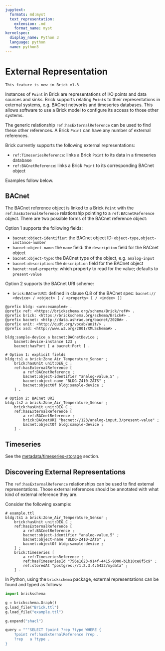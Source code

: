 ```yaml
---
jupytext:
  formats: md:myst
  text_representation:
    extension: .md
    format_name: myst
kernelspec:
  display_name: Python 3
  language: python
  name: python3
---
```


External Representation
=======================

```{note}
This feature is new in Brick v1.3
```

Instances of `Point` in Brick are representations of I/O points and data sources and sinks.
Brick supports relating `Point`s to their representations in external systems, e.g. BACnet networks and timeseries databases.
This allows software to use a Brick model to configure its access to those other systems.

The generic relationship `ref:hasExternalReference` can be used to find these other references.
A Brick `Point` can have any number of external references.

Brick currently supports the following external representations:
- `ref:TimeseriesReference`: links a Brick `Point` to its data in a timeseries database
- `ref:BACnetReference`: links a Brick `Point` to its corresponding BACnet object

Examples follow below.


## BACnet

The BACnet reference object is linked to a Brick `Point` with the `ref:hasExternalReference` relationship pointing to a `ref:BACnetReference` object.
There are two possible forms of the BACnet reference object:

Option 1 supports the following fields:
- `bacnet:object-identifier`: the BACnet object ID: `object-type,object-instance-number`
- `bacnet:object-name`: the `name` field: the `description` field for the BACnet object
- `bacnet:object-type`: the BACnet type of the object, e.g. `analog-input`
- `bacnet:description`: the `description` field for the BACnet object
- `bacnet:read-property`: which property to read for the value; defaults to `present-value`

Option 2 supports the BACnet URI scheme:
- `brick:BACnetURI`: defined in clause Q.8 of the BACnet spec: `bacnet:// <device> / <object> [ / <property> [ / <index> ]]`


```turtle
@prefix bldg: <urn:example#> .
@prefix ref: <https://brickschema.org/schema/Brick/ref#> .
@prefix brick: <https://brickschema.org/schema/Brick#> .
@prefix bacnet: <http://data.ashrae.org/bacnet/2020#> .
@prefix unit: <http://qudt.org/vocab/unit/> .
@prefix xsd: <http://www.w3.org/2001/XMLSchema#> .

bldg:sample-device a bacnet:BACnetDevice ;
    bacnet:device-instance 123 ;
    bacnet:hasPort [ a bacnet:Port ] .

# Option 1: explicit fields
bldg:ts1 a brick:Zone_Air_Temperature_Sensor ;
    brick:hasUnit unit:DEG_C ;
    ref:hasExternalReference [
        a ref:BACnetReference ;
        bacnet:object-identifier "analog-value,5" ;
        bacnet:object-name "BLDG-Z410-ZATS" ;
        bacnet:objectOf bldg:sample-device ;
    ] .

# Option 2: BACnet URI
bldg:ts2 a brick:Zone_Air_Temperature_Sensor ;
    brick:hasUnit unit:DEG_C ;
    ref:hasExternalReference [
        a ref:BACnetReference ;
		brick:BACnetURI "bacnet://123/analog-input,3/present-value" ;
        bacnet:objectOf bldg:sample-device ;
    ] .
```

## Timeseries

See the [metadata/timeseries-storage](/metadata/timeseries-storage) section.

## Discovering External Representations

The `ref:hasExternalReference` relationships can be used to find external representations.
Those external references should be annotated with what kind of external reference they are.

Consider the following example:

```turtle
# example.ttl
bldg:ts1 a brick:Zone_Air_Temperature_Sensor ;
    brick:hasUnit unit:DEG_C ;
    ref:hasExternalReference [
        a ref:BACnetReference ;
        bacnet:object-identifier "analog-value,5" ;
        bacnet:object-name "BLDG-Z410-ZATS" ;
        bacnet:objectOf bldg:sample-device ;
    ] ;
    brick:timeseries [
        a ref:TimeseriesReference ;
        ref:hasTimeseriesId "756e1623-914f-4415-9000-b1b10ce8f5c9" ;
        ref:storedAt "postgres://1.2.3.4:5432/mydata" ;
    ] .
```

In Python, using the `brickschema` package, external representations can be found and typed as follows:

```python
import brickschema

g = brickschema.Graph()
g.load_file("Brick.ttl")
g.load_file("example.ttl")

g.expand("shacl")

query = """SELECT ?point ?rep ?type WHERE {
    ?point ref:hasExternalReference ?rep .
    ?rep   a ?type .
}
```

